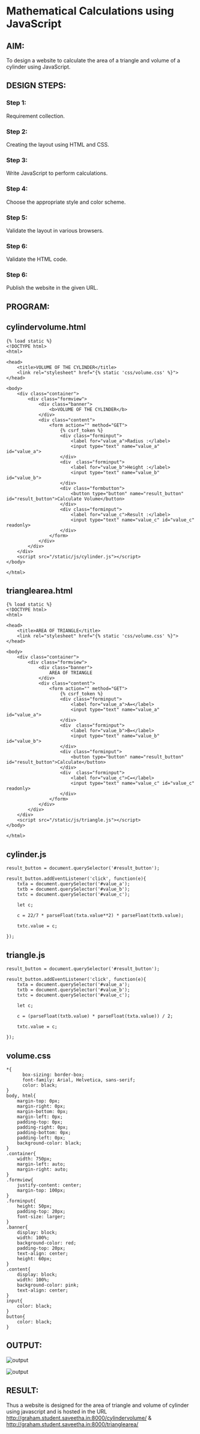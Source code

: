 # Mathematical Calculations using JavaScript
## AIM:
To design a website to calculate the area of a triangle and volume of a cylinder using JavaScript.

## DESIGN STEPS:
### Step 1: 
Requirement collection.
### Step 2:
Creating the layout using HTML and CSS.
### Step 3:
Write JavaScript to perform calculations.
### Step 4:
Choose the appropriate style and color scheme.
### Step 5:
Validate the layout in various browsers.
### Step 6:
Validate the HTML code.
### Step 6:
Publish the website in the given URL.


## PROGRAM:

## cylindervolume.html
~~~
{% load static %}
<!DOCTYPE html>
<html>

<head>
    <title>VOLUME OF THE CYLINDER</title>
    <link rel="stylesheet" href="{% static 'css/volume.css' %}">
</head>

<body>
    <div class="container">
        <div class="formview">
            <div class="banner">
                <b>VOLUME OF THE CYLINDER</b>
            </div>
            <div class="content">
                <form action="" method="GET">
                    {% csrf_token %}
                    <div class="forminput">
                        <label for="value_a">Radius :</label>
                        <input type="text" name="value_a" id="value_a">
                    </div>
                    <div  class="forminput">
                        <label for="value_b">Height :</label>
                        <input type="text" name="value_b" id="value_b">
                    </div>                    
                    <div class="formbutton">
                        <button type="button" name="result_button" id="result_button">Calculate Volume</button>
                    </div>
                    <div class="forminput">
                        <label for="value_c">Result :</label>
                        <input type="text" name="value_c" id="value_c" readonly>
                    </div>
                </form>
            </div>
        </div>
    </div>
    <script src="/static/js/cylinder.js"></script>
</body>

</html>
~~~
## trianglearea.html
~~~
{% load static %}
<!DOCTYPE html>
<html>

<head>
    <title>AREA OF TRIANGLE</title>
    <link rel="stylesheet" href="{% static 'css/volume.css' %}">
</head>

<body>
    <div class="container">
        <div class="formview">
            <div class="banner">
                AREA OF TRIANGLE
            </div>
            <div class="content">
                <form action="" method="GET">
                    {% csrf_token %}
                    <div class="forminput">
                        <label for="value_a">A=</label>
                        <input type="text" name="value_a" id="value_a">
                    </div>
                    <div  class="forminput">
                        <label for="value_b">B=</label>
                        <input type="text" name="value_b" id="value_b">
                    </div>                    
                    <div class="forminput">
                        <button type="button" name="result_button" id="result_button">Calculate</button>
                    </div>
                    <div  class="forminput">
                        <label for="value_c">C=</label>
                        <input type="text" name="value_c" id="value_c" readonly>
                    </div>                   
                </form>
            </div>
        </div>
    </div>
    <script src="/static/js/triangle.js"></script>
</body>

</html>
~~~
## cylinder.js
~~~
result_button = document.querySelector('#result_button');

result_button.addEventListener('click', function(e){
    txta = document.querySelector('#value_a');
    txtb = document.querySelector('#value_b');
    txtc = document.querySelector('#value_c');
    
    let c;

    c = 22/7 * parseFloat(txta.value**2) * parseFloat(txtb.value);

    txtc.value = c;

});
~~~
## triangle.js
~~~
result_button = document.querySelector('#result_button');

result_button.addEventListener('click', function(e){
    txta = document.querySelector('#value_a');
    txtb = document.querySelector('#value_b');
    txtc = document.querySelector('#value_c');
    
    let c;

    c = (parseFloat(txtb.value) * parseFloat(txta.value)) / 2;

    txtc.value = c;

});
~~~
## volume.css
~~~
*{
      box-sizing: border-box;
      font-family: Arial, Helvetica, sans-serif;
      color: black;
}
body, html{
    margin-top: 0px;
    margin-right: 0px;
    margin-bottom: 0px;
    margin-left: 0px;
    padding-top: 0px;
    padding-right: 0px;
    padding-bottom: 0px;
    padding-left: 0px;
    background-color: black;
}
.container{
    width: 750px;
    margin-left: auto;
    margin-right: auto;
}
.formview{
    justify-content: center;
    margin-top: 100px; 
}
.forminput{
    height: 50px;
    padding-top: 20px;
    font-size: larger;
}
.banner{
    display: block;
    width: 100%;
    background-color: red;
    padding-top: 20px;
    text-align: center;
    height: 60px;
}
.content{
    display: block;
    width: 100%;
    background-color: pink;
    text-align: center;
}
input{
    color: black;
}
button{
    color: black;
}
~~~

## OUTPUT:

![output](./static/img/n1.png)

![output](./static/img/n2.png)

## RESULT:
Thus a website is designed for the area of triangle and volume of cylinder using javascript and is hosted in the URL 
http://graham.student.saveetha.in:8000/cylindervolume/
&
http://graham.student.saveetha.in:8000/trianglearea/